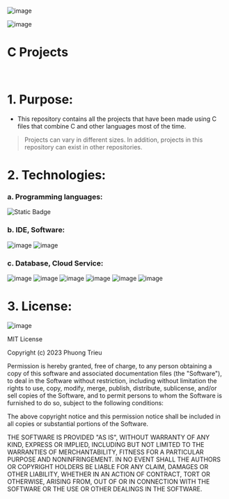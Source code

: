 ![image](https://github.com/user-attachments/assets/a55bf1e6-fe72-49ce-9cb2-486eee6ac3c3)

![image](https://github.com/phuongtrieu97coder/C_projects/assets/82598726/c276198a-1475-4fd7-93dc-92280934114c)



# C Projects

<br>

# 1. Purpose:

- This repository contains all the projects that have been made using C files that combine C and other languages most of the time. 

> Projects can vary in different sizes. In addition, projects in this repository can exist in other repositories.


# 2. Technologies:

### a. Programming languages:

![Static Badge](https://img.shields.io/badge/C-C-blue)


### b. IDE, Software:
![image](https://user-images.githubusercontent.com/82598726/181828247-0a180433-7628-45d0-91fc-c653225c57aa.png)  ![image](https://user-images.githubusercontent.com/82598726/181830045-2769b49a-2b5a-43ad-b519-5ae02d5b736a.png)


### c. Database, Cloud Service:

![image](https://user-images.githubusercontent.com/82598726/181828437-03bf1b40-f35c-4e48-8ebd-127ef3a6f49d.png) ![image](https://user-images.githubusercontent.com/82598726/181828759-13c51469-e35d-44d6-af61-dfff064b7536.png) ![image](https://user-images.githubusercontent.com/82598726/181830075-a40dcdfe-519c-4a5d-90cd-c3eb308f8cce.png)
 ![image](https://user-images.githubusercontent.com/82598726/181828843-3ba0f2e8-a5dc-4268-b646-5b21898e1139.png) ![image](https://user-images.githubusercontent.com/82598726/181828934-4524165b-801b-44a8-97b4-3966d2eb3c93.png) ![image](https://github.com/phuongtrieu97coder/Readme_Content_Structure/assets/82598726/af834077-9c80-41e0-b713-b1a2734c3acf)

# 3. License: 
![image](https://github.com/phuongtrieu97coder/C_projects/assets/82598726/213d689f-0abd-421d-8a82-dea315af4dc7)


MIT License

Copyright (c) 2023 Phuong Trieu

Permission is hereby granted, free of charge, to any person obtaining a copy
of this software and associated documentation files (the "Software"), to deal
in the Software without restriction, including without limitation the rights
to use, copy, modify, merge, publish, distribute, sublicense, and/or sell
copies of the Software, and to permit persons to whom the Software is
furnished to do so, subject to the following conditions:

The above copyright notice and this permission notice shall be included in all
copies or substantial portions of the Software.

THE SOFTWARE IS PROVIDED "AS IS", WITHOUT WARRANTY OF ANY KIND, EXPRESS OR
IMPLIED, INCLUDING BUT NOT LIMITED TO THE WARRANTIES OF MERCHANTABILITY,
FITNESS FOR A PARTICULAR PURPOSE AND NONINFRINGEMENT. IN NO EVENT SHALL THE
AUTHORS OR COPYRIGHT HOLDERS BE LIABLE FOR ANY CLAIM, DAMAGES OR OTHER
LIABILITY, WHETHER IN AN ACTION OF CONTRACT, TORT OR OTHERWISE, ARISING FROM,
OUT OF OR IN CONNECTION WITH THE SOFTWARE OR THE USE OR OTHER DEALINGS IN THE
SOFTWARE.
